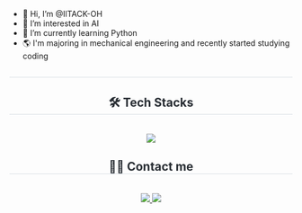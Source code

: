 - 👋 Hi, I’m @IlTACK-OH
- 👀 I’m interested in AI
- 🌱 I’m currently learning Python
- 🌎 I'm majoring in mechanical engineering and recently started studying coding
<!---
IlTACK-OH/IlTACK-OH is a ✨ special ✨ repository because its `README.md` (this file) appears on your GitHub profile.
You can click the Preview link to take a look at your changes.
--->
<div align= "center">
    </div>
    <div align= "center"> 
    <h2 style="border-bottom: 1px solid #d8dee4; color: #282d33;">  </h2>  
    <div style="font-weight: 700; font-size: 15px; text-align: center; color: #282d33;">  </div> 
    </div>
    <div align= "center">
    <h2 style="border-bottom: 1px solid #d8dee4; color: #282d33;"> 🛠️ Tech Stacks </h2> <br> 
    <div style="margin: 0 auto; text-align: center;" align= "center"> <img src="https://img.shields.io/badge/Python-3776AB?style=for-the-badge&logo=Python&logoColor=white">
          </div>
    </div>
    <div align= "center">
    <h2 style="border-bottom: 1px solid #d8dee4; color: #282d33;"> 🧑‍💻 Contact me </h2> <br> 
    <div align= "center"> <a href=https://velog.io/@sea_panda> <img src="https://img.shields.io/badge/Velog-20C997?style=for-the-badge&logo=Velog&logoColor=white&link=https://velog.io/@sea_panda"> </a>
         <a href=mailto:dlfxor0329@gmail.com> <img src="https://img.shields.io/badge/Gmail-EA4335?style=for-the-badge&logo=Gmail&logoColor=white&link=mailto:dlfxor0329@gmail.com"> </a>
          </div>  <br> 
    <div align= "center">  </div> 
    </div>
    
